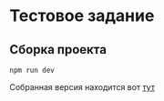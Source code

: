 # Тестовое задание

## Сборка проекта
`npm run dev`

Собранная версия находится вот [тут](https://viktor-rybakov.github.io/public/geex-arts/index.html)

